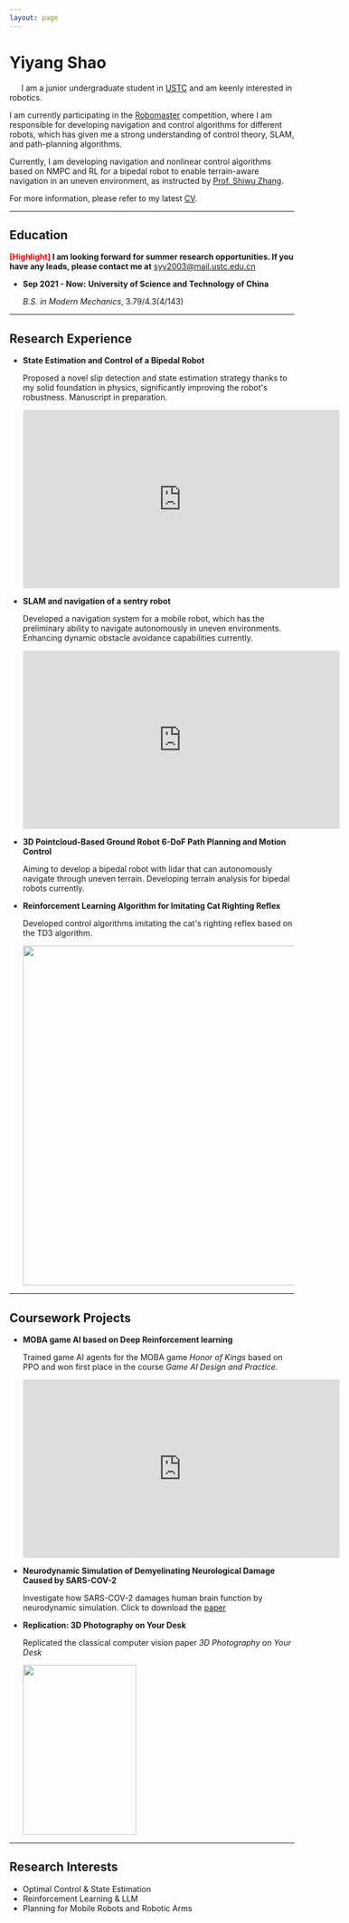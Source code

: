 ```yaml
---
layout: page
---
```


# Yiyang Shao

&ensp;&ensp;&ensp;I am a junior undergraduate student in [USTC](https://en.ustc.edu.cn/) and am keenly interested in robotics.

I am currently participating in the [Robomaster](https://www.robomaster.com/en-US) competition, where I am responsible for developing navigation and control algorithms for different robots, which has given me a strong understanding of control theory, SLAM, and path-planning algorithms.

Currently, I am developing navigation and nonlinear control algorithms based on NMPC and RL for a bipedal robot to enable terrain-aware navigation in an uneven environment, as instructed by [Prof. Shiwu Zhang](http://staff.ustc.edu.cn/~swzhang/).

For more information, please refer to my latest [CV](https://kevin-shao-ustc.github.io/file/ENG_CV.pdf).

---

## Education

**<font color='red'>[Highlight]</font> I am looking forward for summer research opportunities. If you have any leads, please contact me at** <syy2003@mail.ustc.edu.cn>

- **Sep 2021 - Now:** **University of Science and Technology of China**
  
    _B.S. in Modern Mechanics_, 3.79/4.3(4/143)


---

## Research Experience

- **State Estimation and Control of a Bipedal Robot**
  
  Proposed a novel slip detection and state estimation strategy  thanks to my solid foundation in physics, significantly improving the robot's robustness. Manuscript in preparation.
  <iframe width="560" height="315" src="https://www.youtube.com/embed/4KdO7uRTI6c" title="YouTube video player" frameborder="0" allow="accelerometer; autoplay; clipboard-write; encrypted-media; gyroscope; picture-in-picture" allowfullscreen></iframe>
- **SLAM and navigation of a sentry robot**
  
   Developed a navigation system for a mobile robot, which has the preliminary ability to navigate autonomously in uneven environments. Enhancing dynamic obstacle avoidance capabilities currently.
  <iframe width="560" height="315" src="https://www.youtube.com/embed/mgK62YdBWW0" title="YouTube video player" frameborder="0" allow="accelerometer; autoplay; clipboard-write; encrypted-media; gyroscope; picture-in-picture" allowfullscreen></iframe>

- **3D Pointcloud-Based Ground Robot 6-DoF Path Planning and Motion Control**  
  
  Aiming to develop a bipedal robot with lidar that can autonomously navigate through uneven terrain. Developing terrain analysis for bipedal robots currently.


- **Reinforcement Learning Algorithm for Imitating Cat Righting Reflex**
  
  Developed control algorithms imitating the cat's righting reflex based on the TD3 algorithm.

  <img src="https://kevin-shao-ustc.github.io/01.gif" width="1066" height="600">

---

## Coursework Projects

- **MOBA game AI based on Deep Reinforcement learning**
  
  Trained game AI agents for the MOBA game _Honor of Kings_ based on PPO and won first place in the course _Game AI Design and Practice_.

  <iframe width="560" height="315" src="https://www.youtube.com/embed/-0lcAoTVlJg" title="YouTube video player" frameborder="0" allow="accelerometer; autoplay; clipboard-write; encrypted-media; gyroscope; picture-in-picture" allowfullscreen></iframe>

- **Neurodynamic Simulation of Demyelinating Neurological Damage Caused by SARS-COV-2**
  
  Investigate how SARS-COV-2 damages human brain function by neurodynamic simulation.
  Click to download the [paper](https://kevin-shao-ustc.github.io/EleMag.pdf)

- **Replication: 3D Photography on Your Desk**
  
  Replicated the classical computer vision paper _3D Photography on Your Desk_

  <img src="https://kevin-shao-ustc.github.io/3Dphoto.png" width="200" height="300">

---

## Research Interests

- Optimal Control & State Estimation
- Reinforcement Learning & LLM
- Planning for Mobile Robots and Robotic Arms
 

